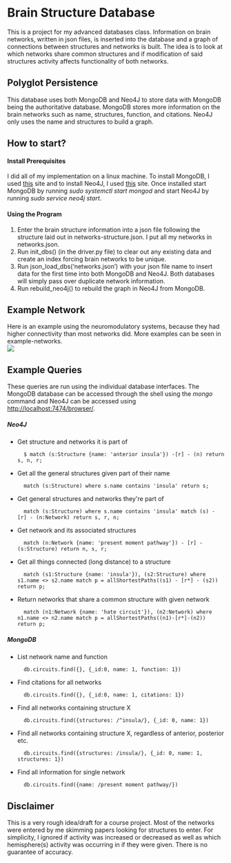 # Brain Structure Database
This is a project for my advanced databases class. Information on brain networks, written in json files, is inserted into the database and a graph of connections between structures and networks is built. The idea is to look at which networks share common structures and if modification of said structures activity affects functionality of both networks. 

## Polyglot Persistence
This database uses both MongoDB and Neo4J to store data with MongoDB being the authoritative database. MongoDB stores more information on the brain networks such as name, structures, function, and citations. Neo4J only uses the name and structures to build a graph. 

## How to start?
#### Install Prerequisites 
I did all of my implementation on a linux machine. To install MongoDB, I used [this](https://tecadmin.net/install-mongodb-on-ubuntu/) site and to install Neo4J, I used [this](https://datawookie.netlify.com/blog/2016/09/installing-neo4j-on-ubuntu-16.04/) site. Once installed start MongoDB by running _sudo systemctl start mongod_ and start Neo4J by running _sudo service neo4j start_.

#### Using the Program
1. Enter the brain structure information into a json file following the structure laid out in networks-structure.json. I put all my networks in networks.json.
2. Run init\_dbs() (in the driver.py file) to clear out any existing data and create an index forcing brain networks to be unique.
3. Run json\_load\_dbs(‘networks.json’) with your json file name to insert data for the first time into both MongoDB and Neo4J. Both databases will simply pass over duplicate network information.
4. Run rebuild\_neo4j() to rebuild the graph in Neo4J from MongoDB.

## Example Network
Here is an example using the neuromodulatory systems, because they had higher connectivity than most networks did. More examples can be seen in example-networks. &nbsp; <br>
![](example-networks/neuromodulatory-systems.svg)

## Example Queries
These queries are run using the individual database interfaces. The MongoDB database can be accessed through the shell using the _mongo_ command and Neo4J can be accessed using [http://localhost:7474/browser/](http://localhost:7474/browser/).

##### Neo4J
* Get structure and networks it is part of
        
        $ match (s:Structure {name: 'anterior insula'}) -[r] - (n) return s, n, r;

* Get all the general structures given part of their name
        
        match (s:Structure) where s.name contains 'insula' return s;

* Get general structures and networks they're part of

        match (s:Structure) where s.name contains 'insula' match (s) - [r] - (n:Network) return s, r, n;

* Get network and its associated structures

        match (n:Network {name: 'present moment pathway'}) - [r] - (s:Structure) return n, s, r;

* Get all things connected (long distance) to a structure

        match (s1:Structure {name: 'insula'}), (s2:Structure) where s1.name <> s2.name match p = allShortestPaths((s1) - [r*] - (s2)) return p;

* Return networks that share a common structure with given network

        match (n1:Network {name: 'hate circuit'}), (n2:Network) where n1.name <> n2.name match p = allShortestPaths((n1)-[r*]-(n2)) return p;

##### MongoDB
* List network name and function

        db.circuits.find({}, {_id:0, name: 1, function: 1})

* Find citations for all networks

        db.circuits.find({}, {_id:0, name: 1, citations: 1})

* Find all networks containing structure X

        db.circuits.find({structures: /^insula/}, {_id: 0, name: 1})

* Find all networks containing structure X, regardless of anterior, posterior etc.

        db.circuits.find({structures: /insula/}, {_id: 0, name: 1, structures: 1})

* Find all information for single network

        db.circuits.find({name: /present moment pathway/})


## Disclaimer
This is a very rough idea/draft for a course project. Most of the networks were entered by me skimming papers looking for structures to enter. For simplicity, I ignored if activity was increased or decreased as well as which hemisphere(s) activity was occurring in if they were given. There is no guarantee of accuracy. 
